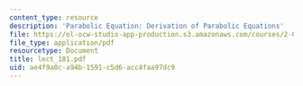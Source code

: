 ```yaml
---
content_type: resource
description: 'Parabolic Equation: Derivation of Parabolic Equations'
file: https://ol-ocw-studio-app-production.s3.amazonaws.com/courses/2-068-computational-ocean-acoustics-13-853-spring-2003/ae4f9a0ca94b1591c5d6acc4faa97dc9_lect_181.pdf
file_type: application/pdf
resourcetype: Document
title: lect_181.pdf
uid: ae4f9a0c-a94b-1591-c5d6-acc4faa97dc9
---
```

